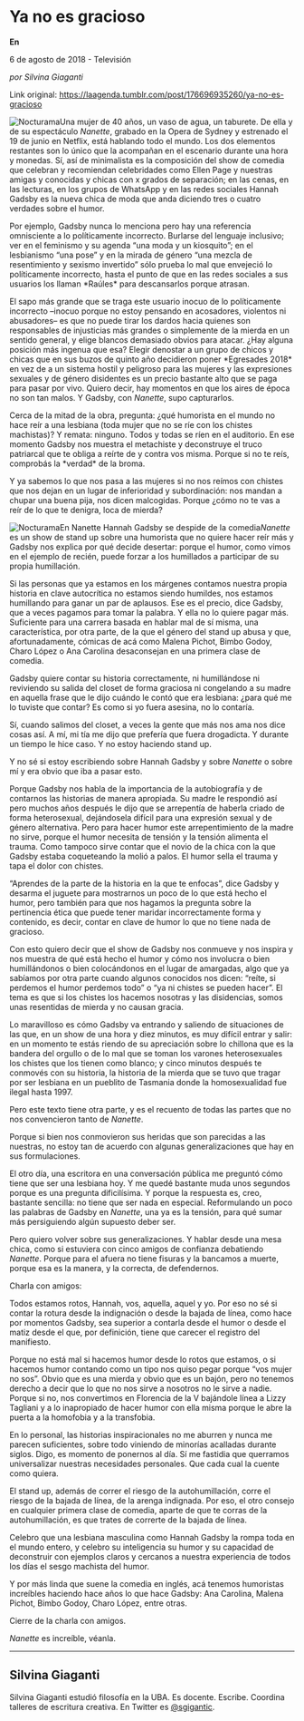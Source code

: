 # Ya no es gracioso

**En**

6 de agosto de 2018 - Televisión

_por Silvina Giaganti_

Link original: https://laagenda.tumblr.com/post/176696935260/ya-no-es-gracioso

![Nocturama](https://64.media.tumblr.com/316be64900e7408fe9506407f88c0582/tumblr_inline_pd1n0iRjdk1t6q87u_500.jpg)Una mujer de 40 años, un vaso de agua, un taburete. De ella y de su espectáculo *Nanette*, grabado en la Opera de Sydney y estrenado el 19 de junio en Netflix, está hablando todo el mundo. Los dos elementos restantes son lo único que la acompañan en el escenario durante una hora y monedas. Sí, así de minimalista es la composición del show de comedia que celebran y recomiendan celebridades como Ellen Page y nuestras amigas y conocidas y chicas con x grados de separación; en las cenas, en las lecturas, en los grupos de WhatsApp y en las redes sociales Hannah Gadsby es la nueva chica de moda que anda diciendo tres o cuatro verdades sobre el humor. 


Por ejemplo, Gadsby nunca lo menciona pero hay una referencia omnisciente a lo políticamente incorrecto. Burlarse del lenguaje inclusivo; ver en el feminismo y su agenda “una moda y un kiosquito”; en el lesbianismo “una pose” y en la mirada de género “una mezcla de resentimiento y sexismo invertido” sólo prueba lo mal que envejeció lo políticamente incorrecto, hasta el punto de que en las redes sociales a sus usuarios los llaman \*Raúles\* para descansarlos porque atrasan. 


El sapo más grande que se traga este usuario inocuo de lo políticamente incorrecto –inocuo porque no estoy pensando en acosadores, violentos ni abusadores– es que no puede tirar los dardos hacia quienes son responsables de injusticias más grandes o simplemente de la mierda en un sentido general, y elige blancos demasiado obvios para atacar. ¿Hay alguna posición más ingenua que esa? Elegir denostar a un grupo de chicos y chicas que en sus buzos de quinto año decidieron poner \*Egresades 2018\* en vez de a un sistema hostil y peligroso para las mujeres y las expresiones sexuales y de género disidentes es un precio bastante alto que se paga para pasar por vivo. Quiero decir, hay momentos en que los aires de época no son tan malos. Y Gadsby, con *Nanette*, supo capturarlos. 


Cerca de la mitad de la obra, pregunta: ¿qué humorista en el mundo no hace reír a una lesbiana (toda mujer que no se ríe con los chistes machistas)? Y remata: ninguno. Todos y todas se ríen en el auditorio. En ese momento Gadsby nos muestra el metachiste y deconstruye el truco patriarcal que te obliga a reírte de y contra vos misma. Porque si no te reís, comprobás la \*verdad\* de la broma.


Y ya sabemos lo que nos pasa a las mujeres si no nos reímos con chistes que nos dejan en un lugar de inferioridad y subordinación: nos mandan a chupar una buena pija, nos dicen malcogidas. Porque ¿cómo no te vas a reír de lo que te denigra, loca de mierda?


![Nocturama](https://64.media.tumblr.com/316be64900e7408fe9506407f88c0582/tumblr_inline_pd1n0iRjdk1t6q87u_500.jpg)En Nanette Hannah Gadsby se despide de la comedia*Nanette* es un show de stand up sobre una humorista que no quiere hacer reír más y Gadsby nos explica por qué decide desertar: porque el humor, como vimos en el ejemplo de recién, puede forzar a los humillados a participar de su propia humillación.


Si las personas que ya estamos en los márgenes contamos nuestra propia historia en clave autocrítica no estamos siendo humildes, nos estamos humillando para ganar un par de aplausos. Ese es el precio, dice Gadsby, que a veces pagamos para tomar la palabra. Y ella no lo quiere pagar más. Suficiente para una carrera basada en hablar mal de sí misma, una característica, por otra parte, de la que el género del stand up abusa y que, afortunadamente, cómicas de acá como Malena Pichot, Bimbo Godoy, Charo López o Ana Carolina desaconsejan en una primera clase de comedia. 


Gadsby quiere contar su historia correctamente, ni humillándose ni reviviendo su salida del closet de forma graciosa ni congelando a su madre en aquella frase que le dijo cuándo le contó que era lesbiana: ¿para qué me lo tuviste que contar? Es como si yo fuera asesina, no lo contaría.


Sí, cuando salimos del closet, a veces la gente que más nos ama nos dice cosas así. A mí, mi tía me dijo que prefería que fuera drogadicta. Y durante un tiempo le hice caso. Y no estoy haciendo stand up. 


Y no sé si estoy escribiendo sobre Hannah Gadsby y sobre *Nanette* o sobre mí y era obvio que iba a pasar esto.


Porque Gadsby nos habla de la importancia de la autobiografía y de contarnos las historias de manera apropiada. Su madre le respondió así pero muchos años después le dijo que se arrepentía de haberla criado de forma heterosexual, dejándosela difícil para una expresión sexual y de género alternativa. Pero para hacer humor este arrepentimiento de la madre no sirve, porque el humor necesita de tensión y la tensión alimenta el trauma. Como tampoco sirve contar que el novio de la chica con la que Gadsby estaba coqueteando la molió a palos. El humor sella el trauma y tapa el dolor con chistes.


“Aprendes de la parte de la historia en la que te enfocas”, dice Gadsby y desarma el juguete para mostrarnos un poco de lo que está hecho el humor, pero también para que nos hagamos la pregunta sobre la pertinencia ética que puede tener maridar incorrectamente forma y contenido, es decir, contar en clave de humor lo que no tiene nada de gracioso.


Con esto quiero decir que el show de Gadsby nos conmueve y nos inspira y nos muestra de qué está hecho el humor y cómo nos involucra o bien humillándonos o bien colocándonos en el lugar de amargadas, algo que ya sabíamos por otra parte cuando algunos conocidos nos dicen: “reíte, si perdemos el humor perdemos todo” o “ya ni chistes se pueden hacer”. El tema es que si los chistes los hacemos nosotras y las disidencias, somos unas resentidas de mierda y no causan gracia. 


Lo maravilloso es cómo Gadsby va entrando y saliendo de situaciones de las que, en un show de una hora y diez minutos, es muy difícil entrar y salir: en un momento te estás riendo de su apreciación sobre lo chillona que es la bandera del orgullo o de lo mal que se toman los varones heterosexuales los chistes que los tienen como blanco; y cinco minutos después te conmovés con su historia, la historia de la mierda que se tuvo que tragar por ser lesbiana en un pueblito de Tasmania donde la homosexualidad fue ilegal hasta 1997.


Pero este texto tiene otra parte, y es el recuento de todas las partes que no nos convencieron tanto de *Nanette*. 


Porque si bien nos conmovieron sus heridas que son parecidas a las nuestras, no estoy tan de acuerdo con algunas generalizaciones que hay en sus formulaciones.


El otro día, una escritora en una conversación pública me preguntó cómo tiene que ser una lesbiana hoy. Y me quedé bastante muda unos segundos porque es una pregunta dificilísima. Y porque la respuesta es, creo, bastante sencilla: no tiene que ser nada en especial. Reformulando un poco las palabras de Gadsby en *Nanette*, una ya es la tensión, para qué sumar más persiguiendo algún supuesto deber ser.


Pero quiero volver sobre sus generalizaciones. Y hablar desde una mesa chica, como si estuviera con cinco amigos de confianza debatiendo *Nanette*. Porque para el afuera no tiene fisuras y la bancamos a muerte, porque esa es la manera, y la correcta, de defendernos.


Charla con amigos: 


Todos estamos rotos, Hannah, vos, aquella, aquel y yo. Por eso no sé si contar la rotura desde la indignación o desde la bajada de línea, como hace por momentos Gadsby, sea superior a contarla desde el humor o desde el matiz desde el que, por definición, tiene que carecer el registro del manifiesto.


Porque no está mal si hacemos humor desde lo rotos que estamos, o si hacemos humor contando como un tipo nos quiso pegar porque “vos mujer no sos”. Obvio que es una mierda y obvio que es un bajón, pero no tenemos derecho a decir que lo que no nos sirve a nosotros no le sirve a nadie. Porque si no, nos convertimos en Florencia de la V bajándole línea a Lizzy Tagliani y a lo inapropiado de hacer humor con ella misma porque le abre la puerta a la homofobia y a la transfobia. 


En lo personal, las historias inspiracionales no me aburren y nunca me parecen suficientes, sobre todo viniendo de minorías acalladas durante siglos. Digo, es momento de ponernos al día. Sí me fastidia que querramos universalizar nuestras necesidades personales. Que cada cual la cuente como quiera.


El stand up, además de correr el riesgo de la autohumillación, corre el riesgo de la bajada de línea, de la arenga indignada. Por eso, el otro consejo en cualquier primera clase de comedia, aparte de que te corras de la autohumillación, es que trates de correrte de la bajada de línea.


Celebro que una lesbiana masculina como Hannah Gadsby la rompa toda en el mundo entero, y celebro su inteligencia su humor y su capacidad de deconstruir con ejemplos claros y cercanos a nuestra experiencia de todos los días el sesgo machista del humor.


Y por más linda que suene la comedia en inglés, acá tenemos humoristas increíbles haciendo hace años lo que hace Gadsby: Ana Carolina, Malena Pichot, Bimbo Godoy, Charo López, entre otras.


Cierre de la charla con amigos.


*Nanette* es increíble, véanla.


  




---

 Silvina Giaganti
-----------------

 Silvina Giaganti estudió filosofía en la UBA. Es docente. Escribe. Coordina talleres de escritura creativa. En Twitter es [@sgigantic](https://twitter.com/sgigantic). 

